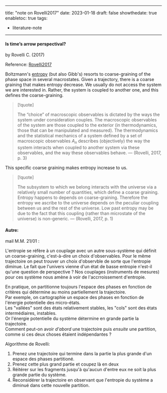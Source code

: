 
---
title: "note on Rovelli2017"
date: 2023-01-18
draft: false
showthedate: true
enabletoc: true
tags:
- literature-note
---

#### **Is time’s arrow perspectival?**     
by Rovelli C. (2017)         

Reference: [Rovelli2017](reference/Rovelli2017.md)


Boltzmann's [entropy](definition/entropy.md) (but also Gibb's) resorts to coarse-graining of the phase space in several macrostates. 
Given a trajectory, there is a coarse graining that makes entropy decrease.
We usually do not access the system we are interested in. Rather, the system is coupled to another one, and this defines the coarse-graining. 

> [!quote] 
>
>The “choice” of macroscopic observables is dictated by the ways the system under consideration couples. The macroscopic observables of the system are those coupled to the exterior (in thermodynamics, those that can be manipulated and measured). The thermodynamics and the statistical mechanics of a system defined by a set of macroscopic observables $A_n$ describes (objectively) the way the system interacts when coupled to another system via these observables, and the way these observables behave. —  (Rovelli, 2017, p. 3) 

This specific coarse graining makes entropy increase to us. 

> [!quote] 
>
>The subsystem to which we belong interacts with the universe via a relatively small number of quantities, which define a coarse graining. Entropy happens to depends on coarse-graining. Therefore the entropy we ascribe to the universe depends on the peculiar coupling between us and the rest of the universe. Low past entropy may be due to the fact that this coupling (rather than microstate of the universe) is non-generic. —  (Rovelli, 2017, p. 1) 



#### Autre: 

mail M.M. 21/01 :

L'entropie se réfère à un couplage avec un autre sous-système qui définit un coarse-graining, c'est-à-dire un choix d'observables.
Pour le même trajectoire on peut trouver un choix d'observble de sorte que l'entropie diminue.
Le fait que l'univers vienne d'un état de basse entropie n'est-il qu'une question de perspective ?
Nos couplages (instruments de mesures) pour ces système nous amène à voir de l'accrroissement d'entropie.

En pratique, on partitionne toujours l'espace des phases en fonction de critères qui détermine au moins partiellement la trajectoire.   
Par exemple, on cartographie un espace des phases en fonction de l'énergie potentielle des micro-états.  
Les "vallées" sont des états relativement stables, les "cols" sont des états intermédiaires, instables.  
Or l'énergie potentielle du système détermine en grande partie la trajectoire.  
Comment peut-on avoir *d'abord* une trajectoire puis *ensuite* une partition, comme si ces deux choses étaient indépendantes ?  
  
Algorithme de Rovelli:   
1) Prenez une trajectoire qui termine dans la partie la plus grande d'un espace des phases partitioné.  
2) Prenez cette plus grand partie et coupez là en deux  
3) Réitérer sur les fragments jusqu'à qu'aucun d'entre eux ne soit la plus grande partie du système.  
4) Reconsidérer la trajectoire en observant que l'entropie du système a diminué dans cette nouvelle partition.  
